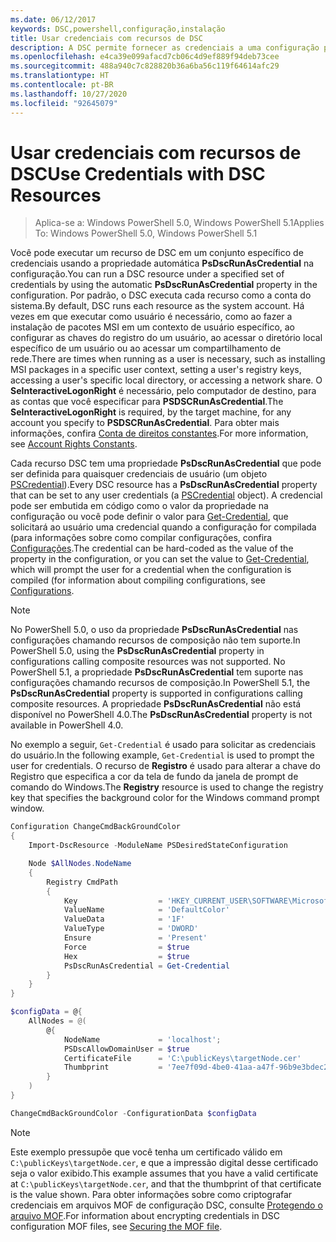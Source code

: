 ```yaml
---
ms.date: 06/12/2017
keywords: DSC,powershell,configuração,instalação
title: Usar credenciais com recursos de DSC
description: A DSC permite fornecer as credenciais a uma configuração para que ela possa ser aplicada no contexto de uma conta de usuário específica, e não na conta Sistema Local.
ms.openlocfilehash: e4ca39e099afacd7cb06c4d9ef889f94deb73cee
ms.sourcegitcommit: 488a940c7c828820b36a6ba56c119f64614afc29
ms.translationtype: HT
ms.contentlocale: pt-BR
ms.lasthandoff: 10/27/2020
ms.locfileid: "92645079"
---
```

# <a name="use-credentials-with-dsc-resources"></a><span data-ttu-id="745d6-104">Usar credenciais com recursos de DSC</span><span class="sxs-lookup"><span data-stu-id="745d6-104">Use Credentials with DSC Resources</span></span>

> <span data-ttu-id="745d6-105">Aplica-se a: Windows PowerShell 5.0, Windows PowerShell 5.1</span><span class="sxs-lookup"><span data-stu-id="745d6-105">Applies To: Windows PowerShell 5.0, Windows PowerShell 5.1</span></span>

<span data-ttu-id="745d6-106">Você pode executar um recurso de DSC em um conjunto específico de credenciais usando a propriedade automática **PsDscRunAsCredential** na configuração.</span><span class="sxs-lookup"><span data-stu-id="745d6-106">You can run a DSC resource under a specified set of credentials by using the automatic **PsDscRunAsCredential** property in the configuration.</span></span> <span data-ttu-id="745d6-107">Por padrão, o DSC executa cada recurso como a conta do sistema.</span><span class="sxs-lookup"><span data-stu-id="745d6-107">By default, DSC runs each resource as the system account.</span></span> <span data-ttu-id="745d6-108">Há vezes em que executar como usuário é necessário, como ao fazer a instalação de pacotes MSI em um contexto de usuário específico, ao configurar as chaves do registro do um usuário, ao acessar o diretório local específico de um usuário ou ao acessar um compartilhamento de rede.</span><span class="sxs-lookup"><span data-stu-id="745d6-108">There are times when running as a user is necessary, such as installing MSI packages in a specific user context, setting a user's registry keys, accessing a user's specific local directory, or accessing a network share.</span></span> <span data-ttu-id="745d6-109">O **SeInteractiveLogonRight** é necessário, pelo computador de destino, para as contas que você especificar para **PSDSCRunAsCredential**.</span><span class="sxs-lookup"><span data-stu-id="745d6-109">The **SeInteractiveLogonRight** is required, by the target machine, for any account you specify to **PSDSCRunAsCredential**.</span></span> <span data-ttu-id="745d6-110">Para obter mais informações, confira [Conta de direitos constantes](/windows/desktop/secauthz/account-rights-constants).</span><span class="sxs-lookup"><span data-stu-id="745d6-110">For more information, see [Account Rights Constants](/windows/desktop/secauthz/account-rights-constants).</span></span>

<span data-ttu-id="745d6-111">Cada recurso DSC tem uma propriedade **PsDscRunAsCredential** que pode ser definida para quaisquer credenciais de usuário (um objeto [PSCredential](/dotnet/api/system.management.automation.pscredential)).</span><span class="sxs-lookup"><span data-stu-id="745d6-111">Every DSC resource has a **PsDscRunAsCredential** property that can be set to any user credentials (a [PSCredential](/dotnet/api/system.management.automation.pscredential) object).</span></span> <span data-ttu-id="745d6-112">A credencial pode ser embutida em código como o valor da propriedade na configuração ou você pode definir o valor para [Get-Credential](/powershell/module/Microsoft.PowerShell.Security/Get-Credential), que solicitará ao usuário uma credencial quando a configuração for compilada (para informações sobre como compilar configurações, confira [Configurações](configurations.md).</span><span class="sxs-lookup"><span data-stu-id="745d6-112">The credential can be hard-coded as the value of the property in the configuration, or you can set the value to [Get-Credential](/powershell/module/Microsoft.PowerShell.Security/Get-Credential), which will prompt the user for a credential when the configuration is compiled (for information about compiling configurations, see [Configurations](configurations.md).</span></span>

> [!NOTE]
> <span data-ttu-id="745d6-113">No PowerShell 5.0, o uso da propriedade **PsDscRunAsCredential** nas configurações chamando recursos de composição não tem suporte.</span><span class="sxs-lookup"><span data-stu-id="745d6-113">In PowerShell 5.0, using the **PsDscRunAsCredential** property in configurations calling composite resources was not supported.</span></span> <span data-ttu-id="745d6-114">No PowerShell 5.1, a propriedade **PsDscRunAsCredential** tem suporte nas configurações chamando recursos de composição.</span><span class="sxs-lookup"><span data-stu-id="745d6-114">In PowerShell 5.1, the **PsDscRunAsCredential** property is supported in configurations calling composite resources.</span></span> <span data-ttu-id="745d6-115">A propriedade **PsDscRunAsCredential** não está disponível no PowerShell 4.0.</span><span class="sxs-lookup"><span data-stu-id="745d6-115">The **PsDscRunAsCredential** property is not available in PowerShell 4.0.</span></span>

<span data-ttu-id="745d6-116">No exemplo a seguir, `Get-Credential` é usado para solicitar as credenciais do usuário.</span><span class="sxs-lookup"><span data-stu-id="745d6-116">In the following example, `Get-Credential` is used to prompt the user for credentials.</span></span> <span data-ttu-id="745d6-117">O recurso de **Registro** é usado para alterar a chave do Registro que especifica a cor da tela de fundo da janela de prompt de comando do Windows.</span><span class="sxs-lookup"><span data-stu-id="745d6-117">The **Registry** resource is used to change the registry key that specifies the background color for the Windows command prompt window.</span></span>

```powershell
Configuration ChangeCmdBackGroundColor
{
    Import-DscResource -ModuleName PSDesiredStateConfiguration

    Node $AllNodes.NodeName
    {
        Registry CmdPath
        {
            Key                  = 'HKEY_CURRENT_USER\SOFTWARE\Microsoft\Command Processor'
            ValueName            = 'DefaultColor'
            ValueData            = '1F'
            ValueType            = 'DWORD'
            Ensure               = 'Present'
            Force                = $true
            Hex                  = $true
            PsDscRunAsCredential = Get-Credential
        }
    }
}

$configData = @{
    AllNodes = @(
        @{
            NodeName             = 'localhost';
            PSDscAllowDomainUser = $true
            CertificateFile      = 'C:\publicKeys\targetNode.cer'
            Thumbprint           = '7ee7f09d-4be0-41aa-a47f-96b9e3bdec25'
        }
    )
}

ChangeCmdBackGroundColor -ConfigurationData $configData
```

> [!NOTE]
> <span data-ttu-id="745d6-118">Este exemplo pressupõe que você tenha um certificado válido em `C:\publicKeys\targetNode.cer`, e que a impressão digital desse certificado seja o valor exibido.</span><span class="sxs-lookup"><span data-stu-id="745d6-118">This example assumes that you have a valid certificate at `C:\publicKeys\targetNode.cer`, and that the thumbprint of that certificate is the value shown.</span></span> <span data-ttu-id="745d6-119">Para obter informações sobre como criptografar credenciais em arquivos MOF de configuração DSC, consulte [Protegendo o arquivo MOF](../pull-server/secureMOF.md).</span><span class="sxs-lookup"><span data-stu-id="745d6-119">For information about encrypting credentials in DSC configuration MOF files, see [Securing the MOF file](../pull-server/secureMOF.md).</span></span>
